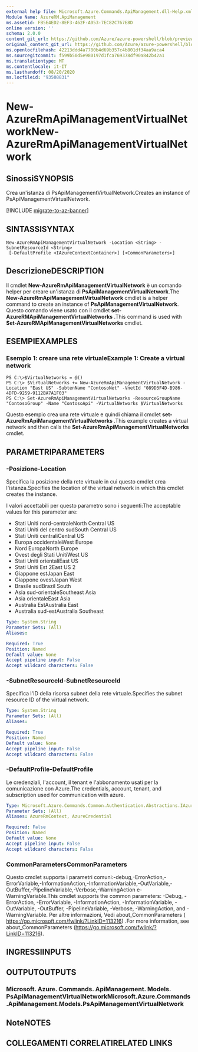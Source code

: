 ```yaml
---
external help file: Microsoft.Azure.Commands.ApiManagement.dll-Help.xml
Module Name: AzureRM.ApiManagement
ms.assetid: FB5E4ED2-8EF3-462F-A053-7EC82C767E8D
online version: ''
schema: 2.0.0
content_git_url: https://github.com/Azure/azure-powershell/blob/preview/src/ResourceManager/ApiManagement/Commands.ApiManagement/help/New-AzureRmApiManagementVirtualNetwork.md
original_content_git_url: https://github.com/Azure/azure-powershell/blob/preview/src/ResourceManager/ApiManagement/Commands.ApiManagement/help/New-AzureRmApiManagementVirtualNetwork.md
ms.openlocfilehash: 42213ddd4a7780b4d69b357c4b801df34aa9aca4
ms.sourcegitcommit: f599b50d5e980197d1fca769378df90a842b42a1
ms.translationtype: MT
ms.contentlocale: it-IT
ms.lasthandoff: 08/20/2020
ms.locfileid: "93508831"
---
```

# <span data-ttu-id="c49b1-101">New-AzureRmApiManagementVirtualNetwork</span><span class="sxs-lookup"><span data-stu-id="c49b1-101">New-AzureRmApiManagementVirtualNetwork</span></span>

## <span data-ttu-id="c49b1-102">Sinossi</span><span class="sxs-lookup"><span data-stu-id="c49b1-102">SYNOPSIS</span></span>
<span data-ttu-id="c49b1-103">Crea un'istanza di PsApiManagementVirtualNetwork.</span><span class="sxs-lookup"><span data-stu-id="c49b1-103">Creates an instance of PsApiManagementVirtualNetwork.</span></span>

[!INCLUDE [migrate-to-az-banner](../../includes/migrate-to-az-banner.md)]

## <span data-ttu-id="c49b1-104">SINTASSI</span><span class="sxs-lookup"><span data-stu-id="c49b1-104">SYNTAX</span></span>

```
New-AzureRmApiManagementVirtualNetwork -Location <String> -SubnetResourceId <String>
 [-DefaultProfile <IAzureContextContainer>] [<CommonParameters>]
```

## <span data-ttu-id="c49b1-105">Descrizione</span><span class="sxs-lookup"><span data-stu-id="c49b1-105">DESCRIPTION</span></span>
<span data-ttu-id="c49b1-106">Il cmdlet **New-AzureRmApiManagementVirtualNetwork** è un comando helper per creare un'istanza di **PsApiManagementVirtualNetwork**.</span><span class="sxs-lookup"><span data-stu-id="c49b1-106">The **New-AzureRmApiManagementVirtualNetwork** cmdlet is a helper command to create an instance of **PsApiManagementVirtualNetwork**.</span></span>
<span data-ttu-id="c49b1-107">Questo comando viene usato con il cmdlet **set-AzureRMApiManagementVirtualNetworks** .</span><span class="sxs-lookup"><span data-stu-id="c49b1-107">This command is used with **Set-AzureRMApiManagementVirtualNetworks** cmdlet.</span></span>

## <span data-ttu-id="c49b1-108">ESEMPI</span><span class="sxs-lookup"><span data-stu-id="c49b1-108">EXAMPLES</span></span>

### <span data-ttu-id="c49b1-109">Esempio 1: creare una rete virtuale</span><span class="sxs-lookup"><span data-stu-id="c49b1-109">Example 1: Create a virtual network</span></span>
```
PS C:\>$VirtualNetworks = @()
PS C:\> $VirtualNetworks += New-AzureRmApiManagementVirtualNetwork -Location "East US" -SubtenName "ContosoNet" -VnetId "089D3F4D-B986-4DFD-9259-9112BA7A1F03"
PS C:\> Set-AzureRmApiManagementVirtualNetworks -ResourceGroupName "ContosoGroup" -Name "ContosoApi" -VirtualNetworks $VirtualNetworks
```

<span data-ttu-id="c49b1-110">Questo esempio crea una rete virtuale e quindi chiama il cmdlet **set-AzureRmApiManagementVirtualNetworks** .</span><span class="sxs-lookup"><span data-stu-id="c49b1-110">This example creates a virtual network and then calls the **Set-AzureRmApiManagementVirtualNetworks** cmdlet.</span></span>

## <span data-ttu-id="c49b1-111">PARAMETRI</span><span class="sxs-lookup"><span data-stu-id="c49b1-111">PARAMETERS</span></span>

### <span data-ttu-id="c49b1-112">-Posizione</span><span class="sxs-lookup"><span data-stu-id="c49b1-112">-Location</span></span>
<span data-ttu-id="c49b1-113">Specifica la posizione della rete virtuale in cui questo cmdlet crea l'istanza.</span><span class="sxs-lookup"><span data-stu-id="c49b1-113">Specifies the location of the virtual network in which this cmdlet creates the instance.</span></span>

<span data-ttu-id="c49b1-114">I valori accettabili per questo parametro sono i seguenti:</span><span class="sxs-lookup"><span data-stu-id="c49b1-114">The acceptable values for this parameter are:</span></span>

- <span data-ttu-id="c49b1-115">Stati Uniti nord-centrale</span><span class="sxs-lookup"><span data-stu-id="c49b1-115">North Central US</span></span>
- <span data-ttu-id="c49b1-116">Stati Uniti del centro sud</span><span class="sxs-lookup"><span data-stu-id="c49b1-116">South Central US</span></span>
- <span data-ttu-id="c49b1-117">Stati Uniti centrali</span><span class="sxs-lookup"><span data-stu-id="c49b1-117">Central US</span></span>
- <span data-ttu-id="c49b1-118">Europa occidentale</span><span class="sxs-lookup"><span data-stu-id="c49b1-118">West Europe</span></span>
- <span data-ttu-id="c49b1-119">Nord Europa</span><span class="sxs-lookup"><span data-stu-id="c49b1-119">North Europe</span></span>
- <span data-ttu-id="c49b1-120">Ovest degli Stati Uniti</span><span class="sxs-lookup"><span data-stu-id="c49b1-120">West US</span></span>
- <span data-ttu-id="c49b1-121">Stati Uniti orientali</span><span class="sxs-lookup"><span data-stu-id="c49b1-121">East US</span></span>
- <span data-ttu-id="c49b1-122">Stati Uniti Est 2</span><span class="sxs-lookup"><span data-stu-id="c49b1-122">East US 2</span></span>
- <span data-ttu-id="c49b1-123">Giappone est</span><span class="sxs-lookup"><span data-stu-id="c49b1-123">Japan East</span></span>
- <span data-ttu-id="c49b1-124">Giappone ovest</span><span class="sxs-lookup"><span data-stu-id="c49b1-124">Japan West</span></span>
- <span data-ttu-id="c49b1-125">Brasile sud</span><span class="sxs-lookup"><span data-stu-id="c49b1-125">Brazil South</span></span>
- <span data-ttu-id="c49b1-126">Asia sud-orientale</span><span class="sxs-lookup"><span data-stu-id="c49b1-126">Southeast Asia</span></span>
- <span data-ttu-id="c49b1-127">Asia orientale</span><span class="sxs-lookup"><span data-stu-id="c49b1-127">East Asia</span></span>
- <span data-ttu-id="c49b1-128">Australia Est</span><span class="sxs-lookup"><span data-stu-id="c49b1-128">Australia East</span></span>
- <span data-ttu-id="c49b1-129">Australia sud-est</span><span class="sxs-lookup"><span data-stu-id="c49b1-129">Australia Southeast</span></span>

```yaml
Type: System.String
Parameter Sets: (All)
Aliases: 

Required: True
Position: Named
Default value: None
Accept pipeline input: False
Accept wildcard characters: False
```

### <span data-ttu-id="c49b1-130">-SubnetResourceId</span><span class="sxs-lookup"><span data-stu-id="c49b1-130">-SubnetResourceId</span></span>
<span data-ttu-id="c49b1-131">Specifica l'ID della risorsa subnet della rete virtuale.</span><span class="sxs-lookup"><span data-stu-id="c49b1-131">Specifies the subnet resource ID of the virtual network.</span></span>

```yaml
Type: System.String
Parameter Sets: (All)
Aliases: 

Required: True
Position: Named
Default value: None
Accept pipeline input: False
Accept wildcard characters: False
```

### <span data-ttu-id="c49b1-132">-DefaultProfile</span><span class="sxs-lookup"><span data-stu-id="c49b1-132">-DefaultProfile</span></span>
<span data-ttu-id="c49b1-133">Le credenziali, l'account, il tenant e l'abbonamento usati per la comunicazione con Azure.</span><span class="sxs-lookup"><span data-stu-id="c49b1-133">The credentials, account, tenant, and subscription used for communication with azure.</span></span>

```yaml
Type: Microsoft.Azure.Commands.Common.Authentication.Abstractions.IAzureContextContainer
Parameter Sets: (All)
Aliases: AzureRmContext, AzureCredential

Required: False
Position: Named
Default value: None
Accept pipeline input: False
Accept wildcard characters: False
```

### <span data-ttu-id="c49b1-134">CommonParameters</span><span class="sxs-lookup"><span data-stu-id="c49b1-134">CommonParameters</span></span>
<span data-ttu-id="c49b1-135">Questo cmdlet supporta i parametri comuni:-debug,-ErrorAction,-ErrorVariable,-InformationAction,-InformationVariable,-OutVariable,-OutBuffer,-PipelineVariable,-Verbose,-WarningAction e-WarningVariable.</span><span class="sxs-lookup"><span data-stu-id="c49b1-135">This cmdlet supports the common parameters: -Debug, -ErrorAction, -ErrorVariable, -InformationAction, -InformationVariable, -OutVariable, -OutBuffer, -PipelineVariable, -Verbose, -WarningAction, and -WarningVariable.</span></span> <span data-ttu-id="c49b1-136">Per altre informazioni, Vedi about_CommonParameters ( https://go.microsoft.com/fwlink/?LinkID=113216) .</span><span class="sxs-lookup"><span data-stu-id="c49b1-136">For more information, see about_CommonParameters (https://go.microsoft.com/fwlink/?LinkID=113216).</span></span>

## <span data-ttu-id="c49b1-137">INGRESSI</span><span class="sxs-lookup"><span data-stu-id="c49b1-137">INPUTS</span></span>

## <span data-ttu-id="c49b1-138">OUTPUT</span><span class="sxs-lookup"><span data-stu-id="c49b1-138">OUTPUTS</span></span>

### <span data-ttu-id="c49b1-139">Microsoft. Azure. Commands. ApiManagement. Models. PsApiManagementVirtualNetwork</span><span class="sxs-lookup"><span data-stu-id="c49b1-139">Microsoft.Azure.Commands.ApiManagement.Models.PsApiManagementVirtualNetwork</span></span>

## <span data-ttu-id="c49b1-140">Note</span><span class="sxs-lookup"><span data-stu-id="c49b1-140">NOTES</span></span>

## <span data-ttu-id="c49b1-141">COLLEGAMENTI CORRELATI</span><span class="sxs-lookup"><span data-stu-id="c49b1-141">RELATED LINKS</span></span>

